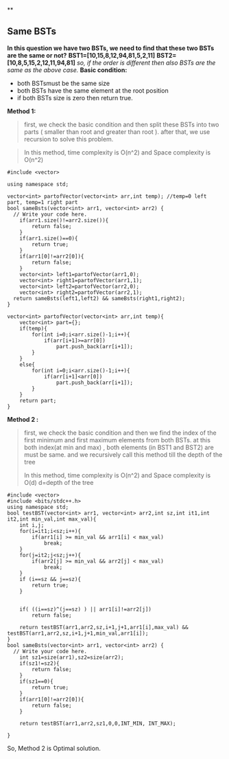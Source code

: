 ﻿**

## Same BSTs
**In this question we have two BSTs, we need to find that these two BSTs are the same or not?**
**BST1=[10,15,8,12,94,81,5,2,11]**
**BST2=[10,8,5,15,2,12,11,94,81]**
*so, if the order is different then also BSTs are the same as the above case.*
**Basic condition:**

 - both BSTsmust be the same size
 - both BSTs have the same element  at the root position
 - if both BSTs size is zero then return true.

**Method 1:**

>first, we check the basic condition and then split these BSTs into two parts ( smaller than root and greater than root ).
after that, we use recursion to solve this problem.

> In this method,  time complexity is O(n^2) and Space complexity 
is O(n^2)

    #include <vector>
    
    using namespace std;
    
    vector<int> partofVector(vector<int> arr,int temp); //temp=0 left part, temp=1 right part
    bool sameBsts(vector<int> arr1, vector<int> arr2) {
      // Write your code here.
    	if(arr1.size()!=arr2.size()){
    		return false;
    	}
    	if(arr1.size()==0){
    		return true;
    	}
    	if(arr1[0]!=arr2[0]){
    		return false;
    	}
    	vector<int> left1=partofVector(arr1,0);
    	vector<int> right1=partofVector(arr1,1);
    	vector<int> left2=partofVector(arr2,0);
    	vector<int> right2=partofVector(arr2,1);
      return sameBsts(left1,left2) && sameBsts(right1,right2);
    }
    
    vector<int> partofVector(vector<int> arr,int temp){
    	vector<int> part={};
    	if(temp){
    		for(int i=0;i<arr.size()-1;i++){
    			if(arr[i+1]>=arr[0])
    				part.push_back(arr[i+1]);
    		}
    	}
    	else{
    		for(int i=0;i<arr.size()-1;i++){
    			if(arr[i+1]<arr[0])
    				part.push_back(arr[i+1]);
    		}
    	}
    	return part;
    }

   **Method 2 :**

   

> first, we check the basic condition and then we find the index of the first minimum and first maximum elements from both BSTs.
at this both index(at min and max) , both elements (in BST1 and BST2) are must be same. and we recursively call this method till the depth of the tree
> 
>  In this method,  time complexity is O(n^2) and Space complexity 
is O(d) d=depth of the tree

    #include <vector>
    #include <bits/stdc++.h>
    using namespace std;
    bool testBST(vector<int> arr1, vector<int> arr2,int sz,int it1,int it2,int min_val,int max_val){
    	int i,j;
    	for(i=it1;i<sz;i++){
    		if(arr1[i] >= min_val && arr1[i] < max_val)
    			break;
    	}
    	for(j=it2;j<sz;j++){
    		if(arr2[j] >= min_val && arr2[j] < max_val)
    			break;
    	}
    	if (i==sz && j==sz){
    		return true;
    	}
    	
    	
    	if( ((i==sz)^(j==sz) ) || arr1[i]!=arr2[j])
    		return false;
    	
    	return testBST(arr1,arr2,sz,i+1,j+1,arr1[i],max_val) && testBST(arr1,arr2,sz,i+1,j+1,min_val,arr1[i]);
    }
    bool sameBsts(vector<int> arr1, vector<int> arr2) {
      // Write your code here.
    	int sz1=size(arr1),sz2=size(arr2);
    	if(sz1!=sz2){
    		return false;
    	}
    	if(sz1==0){
    		return true;
    	}
    	if(arr1[0]!=arr2[0]){
    		return false;
    	}
    	
    	return testBST(arr1,arr2,sz1,0,0,INT_MIN, INT_MAX);
      
    }


So, Method 2 is Optimal solution.








